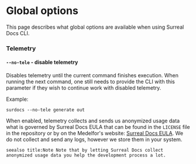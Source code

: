 # Global options

This page describes what global options are available when using Surreal Docs CLI.

### Telemetry

#### `--no-tele` - disable telemetry

Disables telemetry until the current command finishes execution. When running the next command, one still needs to provide the CLI with this parameter if they wish to continue work with disabled telemetry.

Example:

```
surdocs --no-tele generate out
```

When enabled, telemetry collects and sends us anonymized usage data what is governed by Surreal Docs EULA that can be found in the `LICENSE` file in the repository or by on the Medelfor's website: [Surreal Docs EULA](https://medelfor.com/eula/surreal-cloud "Surreal Docs EULA"). We do not collect and send any logs, however we store them in your system.

``seealso
title:Note
Note that by letting Surreal Docs collect anonymized usage data
you help the development process a lot.
``
